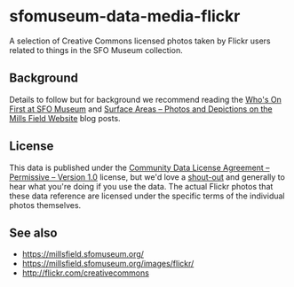 # sfomuseum-data-media-flickr

A selection of Creative Commons licensed photos taken by Flickr users related to things in the SFO Museum collection.

## Background

Details to follow but for background we recommend reading the [Who's On First at SFO Museum](https://millsfield.sfomuseum.org/blog/2018/08/28/whosonfirst/) and [Surface Areas – Photos and Depictions on the Mills Field Website](https://millsfield.sfomuseum.org/blog/2019/01/02/surface/) blog posts.

## License

This data is published under the [Community Data License Agreement – Permissive – Version 1.0](LICENSE) license, but we'd love a [shout-out](https://twitter.com/flysfo) and generally to hear what you're doing if you use the data. The actual Flickr photos that these data reference are licensed under the specific terms of the individual photos themselves.

## See also

* https://millsfield.sfomuseum.org/
* https://millsfield.sfomuseum.org/images/flickr/
* http://flickr.com/creativecommons